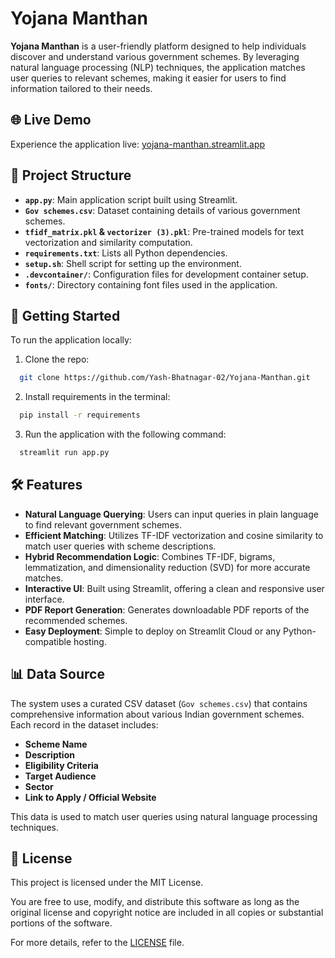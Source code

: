 # Yojana Manthan

**Yojana Manthan** is a user-friendly platform designed to help individuals discover and understand various government schemes. By leveraging natural language processing (NLP) techniques, the application matches user queries to relevant schemes, making it easier for users to find information tailored to their needs.

## 🌐 Live Demo

Experience the application live: [yojana-manthan.streamlit.app](https://yojana-manthan.streamlit.app)

## 📂 Project Structure

- **`app.py`**: Main application script built using Streamlit.
- **`Gov schemes.csv`**: Dataset containing details of various government schemes.
- **`tfidf_matrix.pkl` & `vectorizer (3).pkl`**: Pre-trained models for text vectorization and similarity computation.
- **`requirements.txt`**: Lists all Python dependencies.
- **`setup.sh`**: Shell script for setting up the environment.
- **`.devcontainer/`**: Configuration files for development container setup.
- **`fonts/`**: Directory containing font files used in the application.

## 🚀 Getting Started

To run the application locally:

1. Clone the repo:
```bash
  git clone https://github.com/Yash-Bhatnagar-02/Yojana-Manthan.git
```

2. Install requirements in the terminal:
```bash
  pip install -r requirements
```

3. Run the application with the following command:
```bash
  streamlit run app.py
```

## 🛠️ Features

- **Natural Language Querying**: Users can input queries in plain language to find relevant government schemes.
- **Efficient Matching**: Utilizes TF-IDF vectorization and cosine similarity to match user queries with scheme descriptions.
- **Hybrid Recommendation Logic**: Combines TF-IDF, bigrams, lemmatization, and dimensionality reduction (SVD) for more accurate matches.
- **Interactive UI**: Built using Streamlit, offering a clean and responsive user interface.
- **PDF Report Generation**: Generates downloadable PDF reports of the recommended schemes.
- **Easy Deployment**: Simple to deploy on Streamlit Cloud or any Python-compatible hosting.

## 📊 Data Source

The system uses a curated CSV dataset (`Gov schemes.csv`) that contains comprehensive information about various Indian government schemes. Each record in the dataset includes:

- **Scheme Name**
- **Description**
- **Eligibility Criteria**
- **Target Audience**
- **Sector**
- **Link to Apply / Official Website**

This data is used to match user queries using natural language processing techniques.

## 📄 License

This project is licensed under the MIT License.

You are free to use, modify, and distribute this software as long as the original license and copyright
notice are included in all copies or substantial portions of the software.

For more details, refer to the [LICENSE](LICENSE) file.
